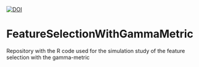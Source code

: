 [![DOI](https://zenodo.org/badge/DOI/10.5281/zenodo.10931935.svg)](https://doi.org/10.5281/zenodo.10931935)

# FeatureSelectionWithGammaMetric
Repository with the R code used for the simulation study of the feature selection with the gamma-metric
